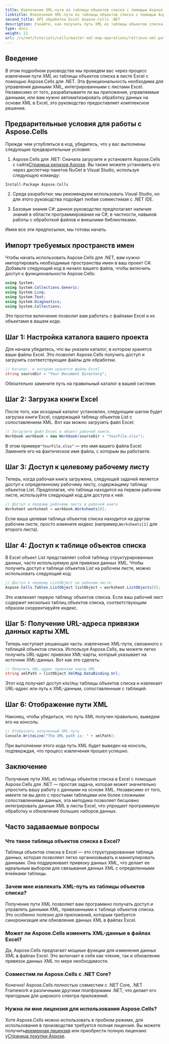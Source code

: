 ```yaml
---
title: Извлечение XML-пути из таблицы объектов списка с помощью Aspose.Cells
linktitle: Извлечение XML-пути из таблицы объектов списка с помощью Aspose.Cells
second_title: API обработки Excel Aspose.Cells .NET
description: Узнайте, как получить путь XML из таблицы объектов списка в листе Excel с помощью Aspose.Cells для .NET. Это полное руководство охватывает каждый шаг.
type: docs
weight: 11
url: /ru/net/tutorials/cells/master-xml-map-operations/retrieve-xml-path-from-list-object-table/
---
```

## Введение

В этом подробном руководстве мы проведем вас через процесс извлечения пути XML из таблицы объектов списка в листе Excel с помощью Aspose.Cells для .NET. Эта функциональность необходима для управления данными XML, интегрированными с листами Excel. Независимо от того, разрабатываете ли вы приложения, управляемые данными, или вам нужно автоматизировать обработку данных на основе XML в Excel, это руководство предоставляет комплексное решение.

## Предварительные условия для работы с Aspose.Cells

Прежде чем углубляться в код, убедитесь, что у вас выполнены следующие предварительные условия:

1. Aspose.Cells для .NET: Сначала загрузите и установите Aspose.Cells с сайта[Страница релизов Aspose](https://releases.aspose.com/cells/net/). Вы также можете установить его через диспетчер пакетов NuGet в Visual Studio, используя следующую команду:
```bash
Install-Package Aspose.Cells
```

2. Среда разработки: мы рекомендуем использовать Visual Studio, но для этого руководства подойдет любая совместимая с .NET IDE.

3. Базовые знания C#: данное руководство предполагает наличие знаний в области программирования на C#, в частности, навыков работы с обработкой файлов и внешними библиотеками.

Имея все эти предпосылки, мы готовы начать.

## Импорт требуемых пространств имен

Чтобы начать использовать Aspose.Cells для .NET, вам нужно импортировать необходимые пространства имен в ваш проект C#. Добавьте следующий код в начало вашего файла, чтобы включить доступ к функциональности Aspose.Cells:

```csharp
using System;
using System.Collections.Generic;
using System.Linq;
using System.Text;
using System.Diagnostics;
using System.Collections;
```

Это простое включение позволит вам работать с файлами Excel и их объектами в вашем коде.

## Шаг 1: Настройка каталога вашего проекта

Для начала убедитесь, что вы указали каталог, в котором хранятся ваши файлы Excel. Это позволит Aspose.Cells получить доступ и загрузить соответствующие файлы для обработки.

```csharp
// Каталог, в котором хранятся файлы Excel
string sourceDir = "Your Document Directory";
```

Обязательно замените путь на правильный каталог в вашей системе.

## Шаг 2: Загрузка книги Excel

После того, как исходный каталог установлен, следующим шагом будет загрузка книги Excel, содержащей таблицу объектов List с сопоставлением XML. Вот как можно загрузить файл Excel:

```csharp
// Загрузите файл Excel в объект рабочей книги.
Workbook workbook = new Workbook(sourceDir + "YourFile.xlsx");
```

 В этом примере`"YourFile.xlsx"` — это имя вашего файла Excel. Замените его на фактическое имя файла, с которым вы работаете.

## Шаг 3: Доступ к целевому рабочему листу

Теперь, когда рабочая книга загружена, следующей задачей является доступ к определенному рабочему листу, содержащему таблицу объектов List. Предполагая, что таблица находится на первом рабочем листе, используйте следующий код для доступа к ней:

```csharp
// Доступ к первому рабочему листу в рабочей книге
Worksheet worksheet = workbook.Worksheets[0];
```

Если ваша целевая таблица объектов списка находится на другом рабочем листе, просто измените индекс (например,`Worksheets[1]` для второго листа).

## Шаг 4: Доступ к таблице объектов списка

В Excel объект List представляет собой таблицу структурированных данных, часто используемую для привязки данных XML. Чтобы получить доступ к таблице объектов List на рабочем листе, можно использовать следующий код:

```csharp
// Доступ к первому ListObject на рабочем листе
Aspose.Cells.Tables.ListObject listObject = worksheet.ListObjects[0];
```

Это извлекает первую таблицу объектов списка. Если ваш рабочий лист содержит несколько таблиц объектов списка, соответствующим образом скорректируйте индекс.

## Шаг 5: Получение URL-адреса привязки данных карты XML

Теперь наступает решающая часть: извлечение XML-пути, связанного с таблицей объектов списка. Используя Aspose.Cells, вы можете легко получить URL-адрес привязки XML-карты, который указывает на источник XML-данных. Вот как это сделать:

```csharp
// Получить URL-адрес привязки карты XML
string xmlPath = listObject.XmlMap.DataBinding.Url;
```

 Этот код получает доступ к`XmlMap` таблицы объектов списка и извлекает URL-адрес или путь к XML-данным, сопоставленным с таблицей.

## Шаг 6: Отображение пути XML

Наконец, чтобы убедиться, что путь XML получен правильно, выведем его на консоль:

```csharp
// Отобразить полученный XML-путь
Console.WriteLine("The XML path is: " + xmlPath);
```

При выполнении этого кода путь XML будет выведен на консоль, подтверждая, что процесс извлечения прошел успешно.

## Заключение

Получение пути XML из таблицы объектов списка в Excel с помощью Aspose.Cells для .NET — простая задача, которая может значительно упростить вашу работу с данными на основе XML. Независимо от того, имеете ли вы дело с простыми таблицами или более сложными сопоставлениями данных, эта методика позволяет бесшовно интегрировать данные XML в листы Excel, что упрощает программную обработку и обновление больших наборов данных.

## Часто задаваемые вопросы

### Что такое таблица объектов списка в Excel?

Таблица объектов списка в Excel — это структурированная таблица данных, которая позволяет легко организовывать и манипулировать данными. Она поддерживает привязку данных XML, что делает ее идеальным выбором для связывания данных XML с определенными ячейками таблицы.

### Зачем мне извлекать XML-путь из таблицы объектов списка?

Получение пути XML позволяет вам программно получать доступ и управлять данными XML, привязанными к таблице объектов списка. Это особенно полезно для приложений, которым требуется синхронизация или обновление данных XML в файлах Excel.

### Может ли Aspose.Cells изменять XML-данные в файлах Excel?

Да, Aspose.Cells предлагает мощные функции для изменения данных XML в файлах Excel. Это включает в себя как чтение, так и обновление привязок данных XML по мере необходимости.

### Совместим ли Aspose.Cells с .NET Core?

Конечно! Aspose.Cells полностью совместим с .NET Core, .NET Framework и различными другими платформами .NET, что делает его пригодным для широкого спектра приложений.

### Нужна ли мне лицензия для использования Aspose.Cells?

 Хотя Aspose.Cells можно использовать в пробном режиме, для использования в производстве требуется полная лицензия. Вы можете получить[временная лицензия](https://purchase.aspose.com/temporary-license/) или приобрести полную лицензию у[Страница покупки Aspose](https://purchase.aspose.com/buy).